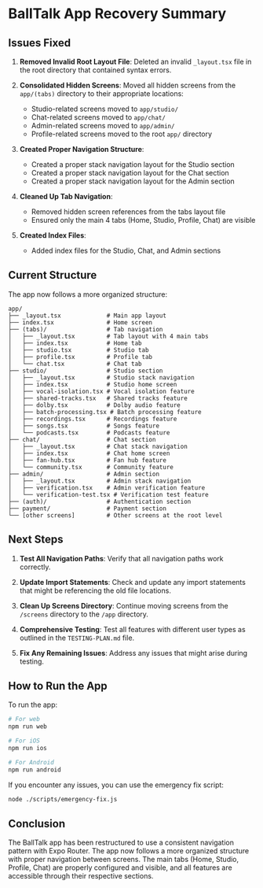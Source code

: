 # BallTalk App Recovery Summary

## Issues Fixed

1. **Removed Invalid Root Layout File**: Deleted an invalid `_layout.tsx` file in the root directory that contained syntax errors.

2. **Consolidated Hidden Screens**: Moved all hidden screens from the `app/(tabs)` directory to their appropriate locations:
   - Studio-related screens moved to `app/studio/`
   - Chat-related screens moved to `app/chat/`
   - Admin-related screens moved to `app/admin/`
   - Profile-related screens moved to the root `app/` directory

3. **Created Proper Navigation Structure**:
   - Created a proper stack navigation layout for the Studio section
   - Created a proper stack navigation layout for the Chat section
   - Created a proper stack navigation layout for the Admin section

4. **Cleaned Up Tab Navigation**:
   - Removed hidden screen references from the tabs layout file
   - Ensured only the main 4 tabs (Home, Studio, Profile, Chat) are visible

5. **Created Index Files**:
   - Added index files for the Studio, Chat, and Admin sections

## Current Structure

The app now follows a more organized structure:

```
app/
├── _layout.tsx             # Main app layout
├── index.tsx               # Home screen
├── (tabs)/                 # Tab navigation
│   ├── _layout.tsx         # Tab layout with 4 main tabs
│   ├── index.tsx           # Home tab
│   ├── studio.tsx          # Studio tab
│   ├── profile.tsx         # Profile tab
│   └── chat.tsx            # Chat tab
├── studio/                 # Studio section
│   ├── _layout.tsx         # Studio stack navigation
│   ├── index.tsx           # Studio home screen
│   ├── vocal-isolation.tsx # Vocal isolation feature
│   ├── shared-tracks.tsx   # Shared tracks feature
│   ├── dolby.tsx           # Dolby audio feature
│   ├── batch-processing.tsx # Batch processing feature
│   ├── recordings.tsx      # Recordings feature
│   ├── songs.tsx           # Songs feature
│   └── podcasts.tsx        # Podcasts feature
├── chat/                   # Chat section
│   ├── _layout.tsx         # Chat stack navigation
│   ├── index.tsx           # Chat home screen
│   ├── fan-hub.tsx         # Fan hub feature
│   └── community.tsx       # Community feature
├── admin/                  # Admin section
│   ├── _layout.tsx         # Admin stack navigation
│   ├── verification.tsx    # Admin verification feature
│   └── verification-test.tsx # Verification test feature
├── (auth)/                 # Authentication section
├── payment/                # Payment section
└── [other screens]         # Other screens at the root level
```

## Next Steps

1. **Test All Navigation Paths**: Verify that all navigation paths work correctly.

2. **Update Import Statements**: Check and update any import statements that might be referencing the old file locations.

3. **Clean Up Screens Directory**: Continue moving screens from the `/screens` directory to the `/app` directory.

4. **Comprehensive Testing**: Test all features with different user types as outlined in the `TESTING-PLAN.md` file.

5. **Fix Any Remaining Issues**: Address any issues that might arise during testing.

## How to Run the App

To run the app:

```bash
# For web
npm run web

# For iOS
npm run ios

# For Android
npm run android
```

If you encounter any issues, you can use the emergency fix script:

```bash
node ./scripts/emergency-fix.js
```

## Conclusion

The BallTalk app has been restructured to use a consistent navigation pattern with Expo Router. The app now follows a more organized structure with proper navigation between screens. The main tabs (Home, Studio, Profile, Chat) are properly configured and visible, and all features are accessible through their respective sections. 